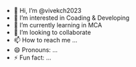 - 👋 Hi, I’m @vivekch2023
- 👀 I’m interested in Coading & Developing
- 🌱 I’m currently learning in MCA
- 💞️ I’m looking to collaborate
- 📫 How to reach me ...
- 😄 Pronouns: ...
- ⚡ Fun fact: ...

<!---
vivekch2023/vivekch2023 is a ✨ special ✨ repository because its `README.md` (this file) appears on your GitHub profile.
You can click the Preview link to take a look at your changes.
--->
